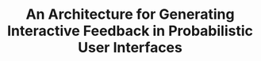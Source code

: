 ---
title: 'An Architecture for Generating Interactive Feedback in Probabilistic User Interfaces'
authors: 'Julia Schwarz, Jennifer Mankoff, Scott Hudson'
venue: 'CHI 2015'
doi: 'https://doi.org/10.1145/2702123.2702228'
reason: 'The idea to use Monte Carlo methods for a user interface can be easily brushed off as impractical. But that is precisely why this work is interesting and important.'
picked_by: 'Anup'
---